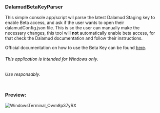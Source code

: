### DalamudBetaKeyParser

This simple console app/script wil parse the latest Dalamud Staging key to enable Beta access, and ask if the user wants to open their dalamudConfig.json file. This is so the user can manually make the necessary changes, this tool will **not** automatically enable beta access, for that check the Dalamud documentation and follow their instructions.

Official documentation on how to use the Beta Key can be found <a href="https://goatcorp.github.io/faq/dalamud_troubleshooting.html#:~:text=Go%20to%20%25AppData%25%5CXIVLauncher,quotes)%20to%20disable%20Dalamud%20Staging.">here</a>.




###### This application is intended for Windows only.
###### Use responsably. <br> <br>

### Preview:
![WindowsTerminal_Owm8p37yRX](https://user-images.githubusercontent.com/39604793/226851797-94ac6563-f9f1-45b7-a15e-d12ac96f0535.png)
